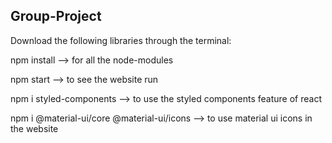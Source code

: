 ## Group-Project
Download the following libraries through the terminal:

npm install --> for all the node-modules

npm start --> to see the website run

npm i styled-components --> to use the styled components feature of react

npm i @material-ui/core @material-ui/icons --> to use material ui icons in the website
